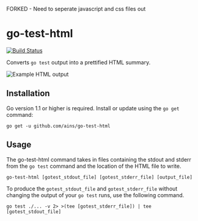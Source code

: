 FORKED - Need to seperate javascript and css files out

# go-test-html
[![Build Status](https://travis-ci.org/ains/go-test-html.svg?branch=master)](https://travis-ci.org/ains/go-test-html)

Converts `go test` output into a prettified HTML summary.

![Example HTML output](https://cloud.githubusercontent.com/assets/2838283/18885683/8f53b7fa-84e4-11e6-9ca8-f5e3101acf98.png)

## Installation

Go version 1.1 or higher is required. Install or update using the `go get`
command:

	go get -u github.com/ains/go-test-html

## Usage

The go-test-html command takes in files containing the stdout and stderr from the `go test` command and the location
of the HTML file to write.

    go-test-html [gotest_stdout_file] [gotest_stderr_file] [output_file]

To produce the `gotest_stdout_file` and `gotest_stderr_file` without changing the output of your `go test` runs, use
the following command.

    go test ./... -v 2> >(tee [gotest_stderr_file]) | tee [gotest_stdout_file]
